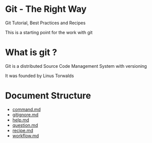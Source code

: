 # Git - The Right Way

Git Tutorial, Best Practices and Recipes

This is a starting point for the work with git

# What is git ?

Git is a distributed Source Code Management System with versioning

It was founded by Linus Torwalds

# Document Structure

- [command.md](command.md)
- [gitignore.md](gitignore.md)
- [help.md](help.md)
- [question.md](question.md)
- [recipe.md](recipe.md)
- [workflow.md](workflow.md)

